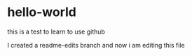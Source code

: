 # hello-world
this is a test to learn to use github

I created a readme-edits branch and now i am editing this file
